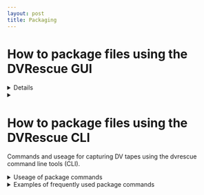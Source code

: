 ```yaml
---
layout: post
title: Packaging
---
```


# How to package files using the DVRescue GUI
<details markdown=1>
  <summary markdown="span">Details</summary>

<iframe class="embed-doc" src="https://docs.google.com/document/d/e/2PACX-1vR0qQceBwAXJ7Gn_XF71btS_f-fIiSJNd_5K9Ub6-Jb4nU6cJNlltSwwf4wy5Xude9KiC-R-dGcNAax/pub?embedded=true"></iframe>
  
</details> 

<details markdown=1>
  <summary markdown="span"></summary>

<iframe class="embed-doc" src="https://docs.google.com/document/d/e/2PACX-1vR0qQceBwAXJ7Gn_XF71btS_f-fIiSJNd_5K9Ub6-Jb4nU6cJNlltSwwf4wy5Xude9KiC-R-dGcNAax/pub?embedded=true"></iframe>
  
</details> 

# How to package files using the DVRescue CLI
Commands and useage for capturing DV tapes using the dvrescue command line tools (CLI).
<details markdown=1>
  <summary markdown="span">Useage of package commands</summary> <br />
  </details> 

<details markdown=1>
  <summary markdown="span">Examples of frequently used package commands</summary> <br />
  </details> 
